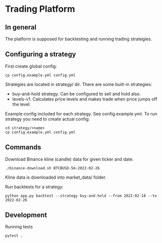 # Trading Platform

## In general 

The platform is supposed for backtesting and running trading strategies.

## Configuring a strategy

First create global config:

```shell
cp config.example.yml config.yml
```

Strategies are located in strategy/ dir. There are some built-in strategies:

* buy-and-hold strategy. Can be configured to sell and hold also.
* levels-v1. Calculates price levels and makes trade when price jumps off the level.

Example config included for each strategy. See config.example.yml. 
To run strategy you need to create actual config:

```shell
cd strategy/<name>
cp config.example.yml config.yml
```

## Commands

Download Binance kline (candle) data for given ticker and date:

```shell
./binance-download.sh BTCBUSD-5m-2022-02-26
```

Kline data is downloaded into market_data/ folder. 

Run backtests for a strategy:

```shell
python app.py backtest --strategy buy-and-hold --from 2022-02-18 --to 2022-02-26
```

## Development

Running tests

```shell
pytest .
```
